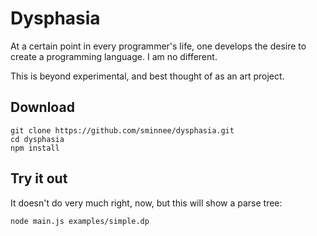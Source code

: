 Dysphasia
=========

At a certain point in every programmer's life, one develops the desire to create a programming language. I am no
different.

This is beyond experimental, and best thought of as an art project.

Download
--------

	git clone https://github.com/sminnee/dysphasia.git 
	cd dysphasia
	npm install

Try it out
----------

It doesn't do very much right, now, but this will show a parse tree:

    node main.js examples/simple.dp